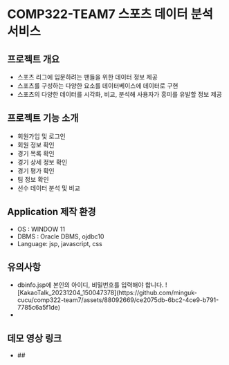 # COMP322-TEAM7 스포츠 데이터 분석 서비스 
<pr>
<h2>프로젝트 개요</h2>
<ul>
  <li>
    스포츠 리그에 입문하려는 팬들을 위한 데이터 정보 제공
  </li>
  <li>
    스포츠를 구성하는 다양한 요소를 데이터베이스에 데이터로 구현
  </li>
  <li>
    스포츠의 다양한 데이터를 시각화, 비교, 분석해 사용자가 흥미를 유발할 정보 제공
  </li>
  
  
</ul>
<pr>
<h2>
  프로젝트 기능 소개
</h2>
<ul>
  <li>
    회원가입 및 로그인
  </li>
  <li>
    회원 정보 확인
  </li>
  <li>
    경기 목록 확인
  </li>
  <li>
    경기 상세 정보 확인
  </li>
  <li>
    경기 평가 확인
  </li>
  <li>
    팀 정보 확인 
  </li>
  <li>
    선수 데이터 분석 및 비교
  </li>
</ul>

<h2>
  Application 제작 환경
</h2>
<ul>
  <li>
    OS : WINDOW 11
  </li>
  <li>
    DBMS : Oracle DBMS, ojdbc10
  </li>
  <li>
    Language: jsp, javascript, css 
  </li>
  
</ul>
<h2>
  유의사항
</h2>
<ul>
  <li>
    dbinfo.jsp에 본인의 아이디, 비밀번호를 입력해야 합니다.
    ![KakaoTalk_20231204_150047378](https://github.com/minguk-cucu/comp322-team7/assets/88092669/ce2075db-6bc2-4ce9-b791-7785c6a5f1de)
  </li>
  <li>
    
  </li>

</ul>

<h2>
  데모 영상 링크
</h2>
<ul>
  <li>
    ##
  </li>
</ul>
